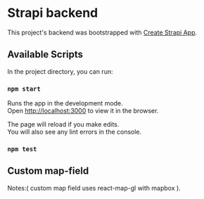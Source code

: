 # Strapi backend

This project's backend was bootstrapped with [Create Strapi App](https://docs.strapi.io/developer-docs/latest/setup-deployment-guides/installation/cli.html#creating-a-strapi-project).

## Available Scripts

In the project directory, you can run:

### `npm start`

Runs the app in the development mode.\
Open [http://localhost:3000](http://localhost:3000) to view it in the browser.

The page will reload if you make edits.\
You will also see any lint errors in the console.

### `npm test`



## Custom map-field

Notes:( custom map field uses react-map-gl with mapbox ).




